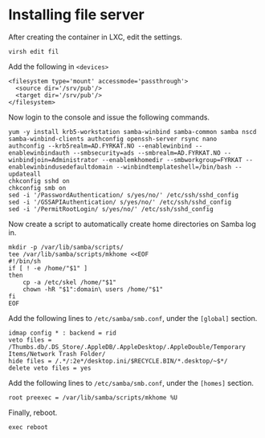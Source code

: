# Installing file server

After creating the container in LXC, edit the settings.

	virsh edit fil

Add the following in `<devices>`

```
<filesystem type='mount' accessmode='passthrough'>
  <source dir='/srv/pub'/>
  <target dir='/srv/pub'/>
</filesystem>
```

Now login to the console and issue the following commands.

```
yum -y install krb5-workstation samba-winbind samba-common samba nscd samba-winbind-clients authconfig openssh-server rsync nano
authconfig --krb5realm=AD.FYRKAT.NO --enablewinbind --enablewinbindauth --smbsecurity=ads --smbrealm=AD.FYRKAT.NO --winbindjoin=Administrator --enablemkhomedir --smbworkgroup=FYRKAT --enablewinbindusedefaultdomain --winbindtemplateshell=/bin/bash --updateall
chkconfig sshd on
chkconfig smb on
sed -i '/PasswordAuthentication/ s/yes/no/' /etc/ssh/sshd_config
sed -i '/GSSAPIAuthentication/ s/yes/no/' /etc/ssh/sshd_config
sed -i '/PermitRootLogin/ s/yes/no/' /etc/ssh/sshd_config
```

Now create a script to automatically create home directories on Samba log in.

```
mkdir -p /var/lib/samba/scripts/
tee /var/lib/samba/scripts/mkhome <<EOF
#!/bin/sh
if [ ! -e /home/"$1" ]
then
	cp -a /etc/skel /home/"$1"
	chown -hR "$1":domain\ users /home/"$1"
fi
EOF
```

Add the following lines to `/etc/samba/smb.conf`, under the `[global]` section.

```
idmap config * : backend = rid
veto files = /Thumbs.db/.DS_Store/.AppleDB/.AppleDesktop/.AppleDouble/Temporary Items/Network Trash Folder/
hide files = /.*/:2e*/desktop.ini/$RECYCLE.BIN/*.desktop/~$*/
delete veto files = yes
```

Add the following lines to `/etc/samba/smb.conf`, under the `[homes]` section.

```
root preexec = /var/lib/samba/scripts/mkhome %U
```

Finally, reboot.

```
exec reboot
```
